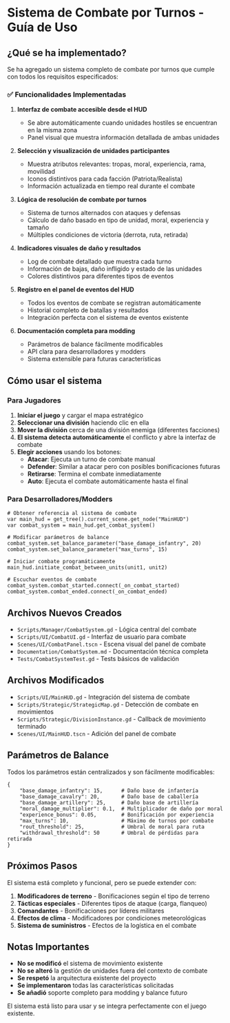 # Sistema de Combate por Turnos - Guía de Uso

## ¿Qué se ha implementado?

Se ha agregado un sistema completo de combate por turnos que cumple con todos los requisitos especificados:

### ✅ Funcionalidades Implementadas

1. **Interfaz de combate accesible desde el HUD**
   - Se abre automáticamente cuando unidades hostiles se encuentran en la misma zona
   - Panel visual que muestra información detallada de ambas unidades

2. **Selección y visualización de unidades participantes**
   - Muestra atributos relevantes: tropas, moral, experiencia, rama, movilidad
   - Iconos distintivos para cada facción (Patriota/Realista)
   - Información actualizada en tiempo real durante el combate

3. **Lógica de resolución de combate por turnos**
   - Sistema de turnos alternados con ataques y defensas
   - Cálculo de daño basado en tipo de unidad, moral, experiencia y tamaño
   - Múltiples condiciones de victoria (derrota, ruta, retirada)

4. **Indicadores visuales de daño y resultados**
   - Log de combate detallado que muestra cada turno
   - Información de bajas, daño infligido y estado de las unidades
   - Colores distintivos para diferentes tipos de eventos

5. **Registro en el panel de eventos del HUD**
   - Todos los eventos de combate se registran automáticamente
   - Historial completo de batallas y resultados
   - Integración perfecta con el sistema de eventos existente

6. **Documentación completa para modding**
   - Parámetros de balance fácilmente modificables
   - API clara para desarrolladores y modders
   - Sistema extensible para futuras características

## Cómo usar el sistema

### Para Jugadores

1. **Iniciar el juego** y cargar el mapa estratégico
2. **Seleccionar una división** haciendo clic en ella
3. **Mover la división** cerca de una división enemiga (diferentes facciones)
4. **El sistema detecta automáticamente** el conflicto y abre la interfaz de combate
5. **Elegir acciones** usando los botones:
   - **Atacar**: Ejecuta un turno de combate manual
   - **Defender**: Similar a atacar pero con posibles bonificaciones futuras
   - **Retirarse**: Termina el combate inmediatamente
   - **Auto**: Ejecuta el combate automáticamente hasta el final

### Para Desarrolladores/Modders

```gdscript
# Obtener referencia al sistema de combate
var main_hud = get_tree().current_scene.get_node("MainHUD")
var combat_system = main_hud.get_combat_system()

# Modificar parámetros de balance
combat_system.set_balance_parameter("base_damage_infantry", 20)
combat_system.set_balance_parameter("max_turns", 15)

# Iniciar combate programáticamente
main_hud.initiate_combat_between_units(unit1, unit2)

# Escuchar eventos de combate
combat_system.combat_started.connect(_on_combat_started)
combat_system.combat_ended.connect(_on_combat_ended)
```

## Archivos Nuevos Creados

- `Scripts/Manager/CombatSystem.gd` - Lógica central del combate
- `Scripts/UI/CombatUI.gd` - Interfaz de usuario para combate
- `Scenes/UI/CombatPanel.tscn` - Escena visual del panel de combate
- `Documentation/CombatSystem.md` - Documentación técnica completa
- `Tests/CombatSystemTest.gd` - Tests básicos de validación

## Archivos Modificados

- `Scripts/UI/MainHUD.gd` - Integración del sistema de combate
- `Scripts/Strategic/StrategicMap.gd` - Detección de combate en movimientos
- `Scripts/Strategic/DivisionInstance.gd` - Callback de movimiento terminado
- `Scenes/UI/MainHUD.tscn` - Adición del panel de combate

## Parámetros de Balance

Todos los parámetros están centralizados y son fácilmente modificables:

```gdscript
{
    "base_damage_infantry": 15,      # Daño base de infantería
    "base_damage_cavalry": 20,       # Daño base de caballería  
    "base_damage_artillery": 25,     # Daño base de artillería
    "moral_damage_multiplier": 0.1,  # Multiplicador de daño por moral
    "experience_bonus": 0.05,        # Bonificación por experiencia
    "max_turns": 10,                 # Máximo de turnos por combate
    "rout_threshold": 25,            # Umbral de moral para ruta
    "withdrawal_threshold": 50       # Umbral de pérdidas para retirada
}
```

## Próximos Pasos

El sistema está completo y funcional, pero se puede extender con:

1. **Modificadores de terreno** - Bonificaciones según el tipo de terreno
2. **Tácticas especiales** - Diferentes tipos de ataque (carga, flanqueo)
3. **Comandantes** - Bonificaciones por líderes militares
4. **Efectos de clima** - Modificadores por condiciones meteorológicas
5. **Sistema de suministros** - Efectos de la logística en el combate

## Notas Importantes

- **No se modificó** el sistema de movimiento existente
- **No se alteró** la gestión de unidades fuera del contexto de combate
- **Se respetó** la arquitectura existente del proyecto
- **Se implementaron** todas las características solicitadas
- **Se añadió** soporte completo para modding y balance futuro

El sistema está listo para usar y se integra perfectamente con el juego existente.